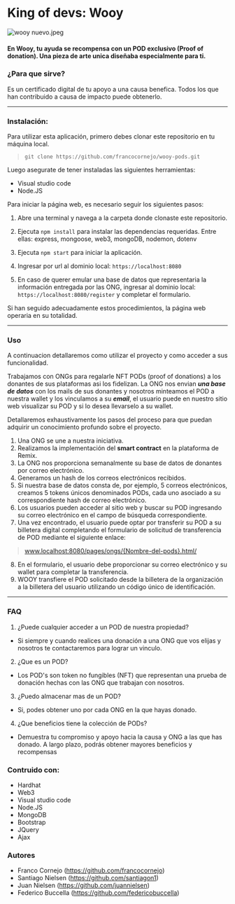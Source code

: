 # King of devs: Wooy


![wooy  nuevo.jpeg]((https://ipfs.io/ipfs/Qmb7mU9CiYr8dMNpUf1TZzapcZeNPHYaf6XzZ1aQRUU44U))


#### En Wooy, tu ayuda se recompensa con un POD exclusivo (Proof of donation). Una pieza de arte unica diseñaba especialmente para ti.

### ¿Para que sirve? 
Es un certificado digital de tu apoyo a una causa benefica. Todos los que han contribuido a causa de impacto puede obtenerlo.
* * *
### Instalación:

Para utilizar esta aplicación, primero debes clonar este repositorio en tu máquina local.

> `git clone https://github.com/francocornejo/wooy-pods.git`

Luego asegurate de tener instaladas las siguientes herramientas:

- Visual studio code
- Node.JS

Para iniciar la página web, es necesario seguir los siguientes pasos:

1. Abre una terminal y navega a la carpeta donde clonaste este repositorio.

2. Ejecuta `npm install` para instalar las dependencias requeridas. Entre ellas: express, mongoose, web3, mongoDB, nodemon, dotenv

3. Ejecuta `npm start` para iniciar la aplicación.

4. Ingresar por url al dominio local: `https://localhost:8080`

5. En caso de querer emular una base de datos que representaria la información entregada por las ONG, ingresar al dominio local: `https://localhost:8080/register` y completar el formulario.

Si han seguido adecuadamente estos procedimientos, la página web operaria en su totalidad.
* * *
### Uso

A continuacion detallaremos como utilizar el proyecto y como acceder a sus funcionalidad.

Trabajamos con ONGs para regalarle NFT PODs (proof of donations) a los donantes de sus plataformas asi los fidelizan. La ONG nos envian ***una base de datos*** con los mails de sus donantes y nosotros minteamos el POD a nuestra wallet y los vinculamos a su ***email***, el usuario puede en nuestro sitio web visualizar su POD y si lo desea llevarselo a su wallet.

Detallaremos exhaustivamente los pasos del proceso para que puedan adquirir un conocimiento profundo sobre el proyecto.

1. Una ONG se une a nuestra iniciativa.
2. Realizamos la implementación del **smart contract** en la plataforma de Remix.
3. La ONG nos proporciona semanalmente su base de datos de donantes por correo electrónico.
4. Generamos un hash de los correos electrónicos recibidos.
5. Si nuestra base de datos consta de, por ejemplo, 5 correos electrónicos, creamos 5 tokens únicos denominados PODs, cada uno asociado a su correspondiente hash de correo electrónico.
6. Los usuarios pueden acceder al sitio web y buscar su POD ingresando su correo electrónico en el campo de búsqueda correspondiente.
7. Una vez encontrado, el usuario puede optar por transferir su POD a su billetera digital completando el formulario de solicitud de transferencia de POD mediante el siguiente enlace: 

  >	 www.localhost:8080/pages/ongs/{Nombre-del-pods}.html/ 

8. En el formulario, el usuario debe proporcionar su correo electrónico y su wallet para completar la transferencia.
9. WOOY transfiere el POD solicitado desde la billetera de la organización a la billetera del usuario utilizando un código único de identificación.
* * *
### FAQ

1. ¿Puede cualquier acceder a un POD de nuestra propiedad?
- Si siempre y cuando realices una donación a una ONG que vos elijas y nosotros te contactaremos para lograr un vinculo.

2. ¿Que es un POD?
- Los POD's son token no fungibles (NFT) que representan una prueba de donación hechas con las ONG que trabajan con nosotros.
 
3. ¿Puedo almacenar mas de un POD?
- Si, podes obtener uno por cada ONG en la que hayas donado.

4. ¿Que beneficios tiene la colección de PODs?
- Demuestra tu compromiso y apoyo hacia la causa y ONG a las que has donado. A largo plazo, podrás obtener mayores beneficios y recompensas

### Contruido con:

- Hardhat
- Web3
- Visual studio code
- Node.JS
- MongoDB
- Bootstrap
- JQuery
- Ajax

### Autores

- Franco Cornejo (https://github.com/francocornejo)
- Santiago Nielsen (https://github.com/santiagon1)
- Juan Nielsen (https://github.com/juannielsen)
- Federico Buccella (https://github.com/federicobuccella)
